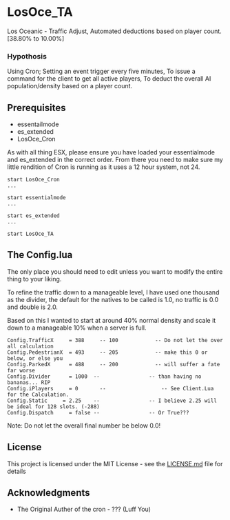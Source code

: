 # LosOce_TA
Los Oceanic - Traffic Adjust, Automated deductions based on player count. [38.80% to 10.00%]

### Hypothosis

Using Cron;
Setting an event trigger every five minutes, 
To issue a command for the client to get all active players,
To deduct the overall AI population/density based on a player count.

## Prerequisites

* essentailmode
* es_extended
* LosOce_Cron

As with all thing ESX, please ensure you have loaded your essentialmode and es_extended in the correct order.
From there you need to make sure my little rendition of Cron is running as it uses a 12 hour system, not 24.

```
start LosOce_Cron
...

start essentialmode
...

start es_extended
...

start LosOce_TA
```

## The Config.lua

The only place you should need to edit unless you want to modify the entire thing to your liking.

To refine the traffic down to a manageable level, I have used one thousand as the divider, the default for the natives to be called is 1.0, no traffic is 0.0 and double is 2.0.

Based on this I wanted to start at around 40% normal density and scale it down to a manageable 10% when a server is full.

```
Config.TrafficX     = 388	  -- 100			-- Do not let the over all calculation 
Config.PedestrianX  = 493	  -- 205			-- make this 0 or below, or else you 
Config.ParkedX      = 488	  -- 200			-- will suffer a fate far worse 
Config.Divider      = 1000	-- 				  -- than having no bananas... RIP
Config.iPlayers     = 0		  -- 				  -- See Client.Lua for the Calculation.
Config.Static     = 2.25	-- 				  -- I believe 2.25 will be ideal for 128 slots. (-288)
Config.Dispatch     = false -- 				  -- Or True???
```

Note: Do not let the overall final number be below 0.0!

## License

This project is licensed under the MIT License - see the [LICENSE.md](LICENSE.md) file for details

## Acknowledgments

* The Original Auther of the cron - ??? (Luff You)
